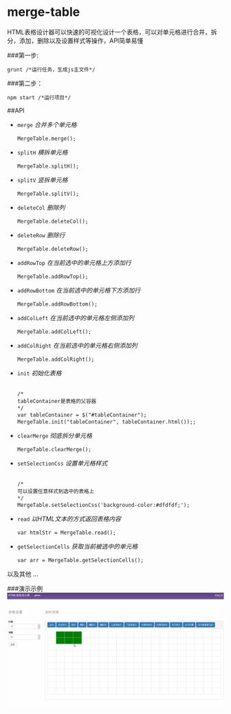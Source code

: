# merge-table
HTML表格设计器可以快速的可视化设计一个表格，可以对单元格进行合并，拆分，添加，删除以及设置样式等操作，API简单易懂

###第一步:
<pre><code>grunt /*运行任务，生成js主文件*/</code></pre>


###第二步：
<pre><code>npm start /*运行项目*/</code></pre>



##API
<ul>
	<li>
		       <code>merge</code>  <em>合并多个单元格</em>
				<pre><code>MergeTable.merge();</code></pre>
	</li>
<li>
		 <code>splitH</code>  <em>横拆单元格</em><pre><code>MergeTable.splitH();</code></pre>
	</li>
<li>
		 <code>splitV</code>  <em>竖拆单元格</em><pre><code>MergeTable.splitV();</code></pre>
	</li>
<li>
		 <code>deleteCol</code>  <em>删除列</em><pre><code>MergeTable.deleteCol();</code></pre>
	</li>
<li>
		 <code>deleteRow</code>  <em>删除行</em><pre><code>MergeTable.deleteRow();</code></pre>
	</li>
<li>
		 <code>addRowTop</code>  <em>在当前选中的单元格上方添加行</em><pre><code>MergeTable.addRowTop();</code></pre>
	</li>
<li>
		 <code>addRowBottom</code>  <em>在当前选中的单元格下方添加行</em><pre><code>MergeTable.addRowBottom();</code></pre>
	</li>
<li>
		 <code>addColLeft</code>  <em>在当前选中的单元格左侧添加列</em><pre><code>MergeTable.addColLeft();</code></pre>
	</li>
<li>
		 <code>addColRight</code>  <em>在当前选中的单元格右侧添加列</em><pre><code>MergeTable.addColRight();</code></pre>
	</li>
<li>
		 <code>init</code>  <em>初始化表格</em>
<pre><code>
/*
tableContainer是表格的父容器
*/
var tableContainer = $("#tableContainer");
MergeTable.init("tableContainer", tableContainer.html());;</code></pre>
	</li>
<li>
		 <code>clearMerge</code>  <em>彻底拆分单元格</em><pre><code>MergeTable.clearMerge();</code></pre>
	</li>
<li>
		 <code>setSelectionCss</code>  <em>设置单元格样式</em>
<pre><code>
/*
可以设置任意样式到选中的表格上
*/
MergeTable.setSelectionCss('background-color:#dfdfdf;');</code></pre>
	</li>
<li>
		 <code>read</code>  <em>以HTML文本的方式返回表格内容</em><pre><code>var htmlStr = MergeTable.read();</code></pre>
	</li>
<li>
		 <code>getSelectionCells</code>  <em>获取当前被选中的单元格</em><pre><code>var arr = MergeTable.getSelectionCells();</code></pre>
	</li>

</ul>

以及其他 ...

###演示示例
![Alt text](sample.gif)
